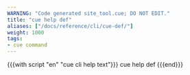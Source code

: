 ```yaml
---
WARNING: "Code generated site_tool.cue; DO NOT EDIT."
title: "cue help def"
aliases: ["/docs/reference/cli/cue-def/"]
weight: 1000
tags:
- cue command
---
```


{{{with script "en" "cue cli help text"}}}
cue help def
{{{end}}}
